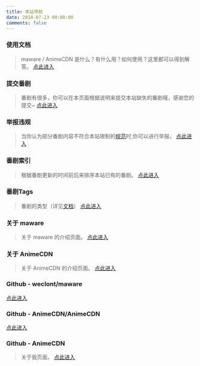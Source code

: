 ```yaml
---
title: 本站导航
date: 2018-07-23 00:00:00
comments: false
---
```


### 使用文档
> maware / AnimeCDN 是什么？有什么用？如何使用？这里都可以得到解答。
[点此进入](https://maware.cc/doc/)

### 提交番剧
> 番剧有很多，你可以在本页面根据说明来提交本站缺失的番剧哦，感谢您的提交~
[点此进入](https://maware.cc/add/)

### 举报违规
> 当你认为部分番剧内容不符合本站限制的[规范](https://maware.cc/doc/#审核规范)时,你可以进行举报。
[点此进入](https://maware.cc/report/)

### 番剧索引
> 根据番剧更新的时间前后来排序本站已有的番剧。
[点此进入](https://maware.cc/categories/)

### 番剧Tags
> 番剧的类型（详见[文档](https://maware.cc/doc/#提交规范)）
[点此进入](https://maware.cc/tags)

### 关于 maware
> 关于 maware 的介绍页面。
[点此进入](https://maware.cc/about/)

### 关于 AnimeCDN
> 关于 AnimeCDN 的介绍页面。
[点此进入](https://maware.cc/about#comment/)

### Github - weclont/maware
[点此进入](https://github.com/weclont/maware)

### Github - AnimeCDN/AnimeCDN
[点此进入](https://github.com/AnimeCDN/AnimeCDN)

### Github - AnimeCDN
> 关于我页面。
[点此进入](https://github.com/AnimeCDN)



